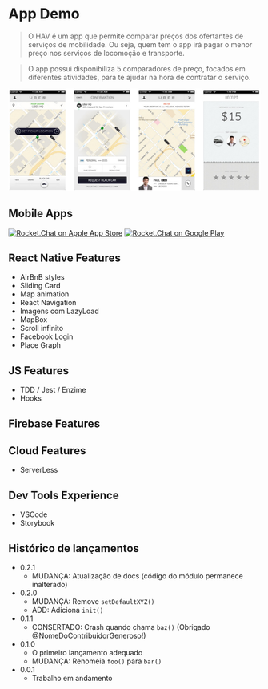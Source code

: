 # App Demo

> O HAV é um app que permite comparar preços dos ofertantes de serviços de mobilidade.
> Ou seja, quem tem o app irá pagar o menor preço nos serviços de locomoção e transporte.

> O app possui disponibiliza 5 comparadores de preço, focados em diferentes atividades,
> para te ajudar na hora de contratar o serviço.

![App Demo](/src/assets/app-base.png "App Demo")

## Mobile Apps

[![Rocket.Chat on Apple App Store](https://user-images.githubusercontent.com/551004/29770691-a2082ff4-8bc6-11e7-89a6-964cd405ea8e.png)](https://itunes.apple.com/us/app/rocket-chat/id1148741252?mt=8)
[![Rocket.Chat on Google Play](https://user-images.githubusercontent.com/551004/29770692-a20975c6-8bc6-11e7-8ab0-1cde275496e0.png)](https://play.google.com/store/apps/details?id=chat.rocket.android)

## React Native Features

+ AirBnB styles
+ Sliding Card
+ Map animation
+ React Navigation
+ Imagens com LazyLoad
+ MapBox
+ Scroll infinito
+ Facebook Login
+ Place Graph

## JS Features

+ TDD / Jest / Enzime
+ Hooks

## Firebase Features

## Cloud Features

+ ServerLess

## Dev Tools Experience

+ VSCode
+ Storybook

## Histórico de lançamentos

* 0.2.1
    * MUDANÇA: Atualização de docs (código do módulo permanece inalterado)
* 0.2.0
    * MUDANÇA: Remove `setDefaultXYZ()`
    * ADD: Adiciona `init()`
* 0.1.1
    * CONSERTADO: Crash quando chama `baz()` (Obrigado @NomeDoContribuidorGeneroso!)
* 0.1.0
    * O primeiro lançamento adequado
    * MUDANÇA: Renomeia `foo()` para `bar()`
* 0.0.1
    * Trabalho em andamento
